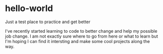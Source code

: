 # hello-world
Just a test place to practice and get better

I've recently started learning to code to better change and help my possible job change. I am not exactly sure where to go from here or what to learn but I'm hoping I can find it intersting and make some cool projects along the way. 

